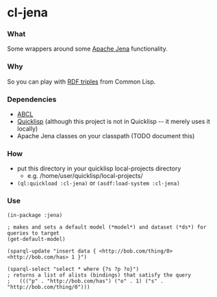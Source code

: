 # cl-jena

### What
Some wrappers around some [Apache Jena](https://jena.apache.org/) functionality.

### Why
So you can play with [RDF triples](https://en.wikipedia.org/wiki/Semantic_triple) from Common Lisp.

### Dependencies
- [ABCL](https://abcl.org/)
- [Quicklisp](https://www.quicklisp.org) (although this project is not in Quicklisp -- it merely uses it locally)
- Apache Jena classes on your classpath (TODO document this)

### How
- put this directory in your quicklisp local-projects directory
    -  e.g. /home/user/quicklisp/local-projects/ 
- `(ql:quickload :cl-jena)` or `(asdf:load-system :cl-jena)`

### Use

```
(in-package :jena)

; makes and sets a default model (*model*) and dataset (*ds*) for queries to target
(get-default-model)

(sparql-update "insert data { <http://bob.com/thing/0> <http://bob.com/has> 1 }")

(sparql-select "select * where {?s ?p ?o}")
; returns a list of alists (bindings) that satisfy the query
;   ((("p" . "http://bob.com/has") ("o" . 1) ("s" . "http://bob.com/thing/0")))
```
